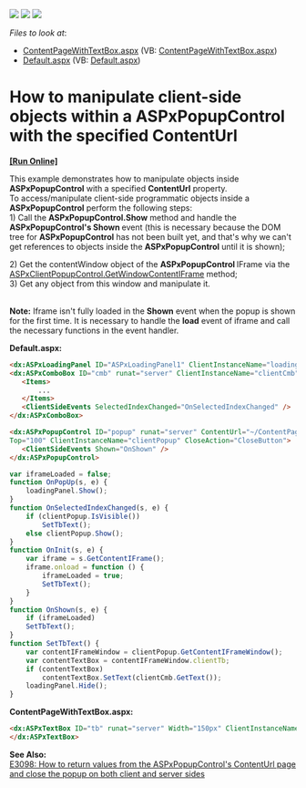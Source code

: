 <!-- default badges list -->
![](https://img.shields.io/endpoint?url=https://codecentral.devexpress.com/api/v1/VersionRange/128564743/11.2.10%2B)
[![](https://img.shields.io/badge/Open_in_DevExpress_Support_Center-FF7200?style=flat-square&logo=DevExpress&logoColor=white)](https://supportcenter.devexpress.com/ticket/details/E3928)
[![](https://img.shields.io/badge/📖_How_to_use_DevExpress_Examples-e9f6fc?style=flat-square)](https://docs.devexpress.com/GeneralInformation/403183)
<!-- default badges end -->
<!-- default file list -->
*Files to look at*:

* [ContentPageWithTextBox.aspx](./CS/WebSite/ContentPageWithTextBox.aspx) (VB: [ContentPageWithTextBox.aspx](./VB/WebSite/ContentPageWithTextBox.aspx))
* [Default.aspx](./CS/WebSite/Default.aspx) (VB: [Default.aspx](./VB/WebSite/Default.aspx))
<!-- default file list end -->
# How to manipulate client-side objects within a ASPxPopupControl with the specified ContentUrl
<!-- run online -->
**[[Run Online]](https://codecentral.devexpress.com/e3928/)**
<!-- run online end -->


<p>This example demonstrates how to manipulate objects inside <strong>ASPxPopupControl</strong> with a specified <strong>ContentUrl</strong> property.<br> To access/manipulate client-side programmatic objects inside a <strong>ASPxPopupControl</strong> perform the following steps:<br>1) Call the <strong>ASPxPopupControl.Show</strong> method and handle the <strong>ASPxPopupControl's Shown </strong>event (this is necessary because the DOM tree for <strong>ASPxPopupControl</strong> has not been built yet, and that's why we can't get references to objects inside the <strong>ASPxPopupControl</strong> until it is shown); </p>
<p>2) Get the contentWindow object of the <strong>ASPxPopupControl </strong>IFrame via the <a href="http://documentation.devexpress.com/#AspNet/DevExpressWebASPxPopupControlScriptsASPxClientPopupControl_GetWindowContentIFrametopic"><u>ASPxClientPopupControl.GetWindowContentIFrame</u></a> method;<br> 3) Get any object from this window and manipulate it.<br><br></p>
<p><strong>Note:</strong> Iframe isn't fully loaded in the <strong>Shown</strong> event when the popup is shown for the first time. It is necessary to handle the <strong>load</strong> event of iframe and call the necessary functions in the event handler.</p>
<p><strong>Default.aspx:</strong></p>


```aspx
<dx:ASPxLoadingPanel ID="ASPxLoadingPanel1" ClientInstanceName="loadingPanel" Modal="true" runat="server"></dx:ASPxLoadingPanel>
<dx:ASPxComboBox ID="cmb" runat="server" ClientInstanceName="clientCmb">
   <Items>
       ...
   </Items>
   <ClientSideEvents SelectedIndexChanged="OnSelectedIndexChanged" />
</dx:ASPxComboBox>

<dx:ASPxPopupControl ID="popup" runat="server" ContentUrl="~/ContentPageWithTextBox.aspx"
Top="100" ClientInstanceName="clientPopup" CloseAction="CloseButton">
   <ClientSideEvents Shown="OnShown" />
</dx:ASPxPopupControl> 

```




```js
var iframeLoaded = false;
function OnPopUp(s, e) {
	loadingPanel.Show();
}
function OnSelectedIndexChanged(s, e) {
	if (clientPopup.IsVisible())
		SetTbText();
	else clientPopup.Show();
}
function OnInit(s, e) {
	var iframe = s.GetContentIFrame();
	iframe.onload = function () {
		iframeLoaded = true;
		SetTbText();
	}
}
function OnShown(s, e) {
	if (iframeLoaded)
	SetTbText();
}
function SetTbText() {
	var contentIFrameWindow = clientPopup.GetContentIFrameWindow();
	var contentTextBox = contentIFrameWindow.clientTb;
	if (contentTextBox)
		contentTextBox.SetText(clientCmb.GetText());
	loadingPanel.Hide();
}
```


<p><strong>ContentPageWithTextBox.aspx:<br> </strong></p>


```aspx
<dx:ASPxTextBox ID="tb" runat="server" Width="150px" ClientInstanceName="clientTb">
</dx:ASPxTextBox>

```


<p><strong>See Also:</strong><br> <a href="https://www.devexpress.com/Support/Center/p/E3098">E3098: How to return values from the ASPxPopupControl's ContentUrl page and close the popup on both client and server sides </a></p>

<br/>


